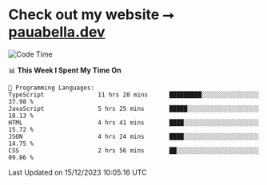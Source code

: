 # Check out my website ⭢ [pauabella.dev](https://pauabella.dev)

<!--START_SECTION:waka-->
![Code Time](http://img.shields.io/badge/Code%20Time-2%2C782%20hrs%2054%20mins-blue)

📊 **This Week I Spent My Time On** 

```text
💬 Programming Languages: 
TypeScript               11 hrs 20 mins      █████████░░░░░░░░░░░░░░░░   37.98 % 
JavaScript               5 hrs 25 mins       █████░░░░░░░░░░░░░░░░░░░░   18.13 % 
HTML                     4 hrs 41 mins       ████░░░░░░░░░░░░░░░░░░░░░   15.72 % 
JSON                     4 hrs 24 mins       ████░░░░░░░░░░░░░░░░░░░░░   14.75 % 
CSS                      2 hrs 56 mins       ██░░░░░░░░░░░░░░░░░░░░░░░   09.86 % 
```


 Last Updated on 15/12/2023 10:05:16 UTC
<!--END_SECTION:waka-->
